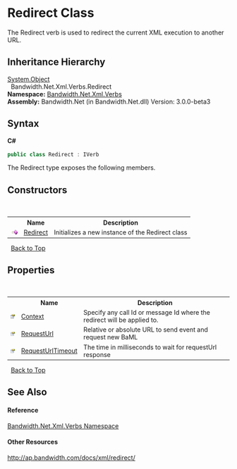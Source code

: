 ﻿# Redirect Class
 

The Redirect verb is used to redirect the current XML execution to another URL.


## Inheritance Hierarchy
<a href="http://msdn2.microsoft.com/en-us/library/e5kfa45b" target="_blank">System.Object</a><br />&nbsp;&nbsp;Bandwidth.Net.Xml.Verbs.Redirect<br />
**Namespace:**&nbsp;<a href ="N_Bandwidth_Net_Xml_Verbs.md">Bandwidth.Net.Xml.Verbs</a><br />**Assembly:**&nbsp;Bandwidth.Net (in Bandwidth.Net.dll) Version: 3.0.0-beta3

## Syntax

**C#**<br />
``` C#
public class Redirect : IVerb
```

The Redirect type exposes the following members.


## Constructors
&nbsp;<table><tr><th></th><th>Name</th><th>Description</th></tr><tr><td>![Public method](media/pubmethod.gif "Public method")</td><td><a href ="M_Bandwidth_Net_Xml_Verbs_Redirect__ctor.md">Redirect</a></td><td>
Initializes a new instance of the Redirect class</td></tr></table>&nbsp;
<a href="#redirect-class">Back to Top</a>

## Properties
&nbsp;<table><tr><th></th><th>Name</th><th>Description</th></tr><tr><td>![Public property](media/pubproperty.gif "Public property")</td><td><a href ="P_Bandwidth_Net_Xml_Verbs_Redirect_Context.md">Context</a></td><td>
Specify any call Id or message Id where the redirect will be applied to.</td></tr><tr><td>![Public property](media/pubproperty.gif "Public property")</td><td><a href ="P_Bandwidth_Net_Xml_Verbs_Redirect_RequestUrl.md">RequestUrl</a></td><td>
Relative or absolute URL to send event and request new BaML</td></tr><tr><td>![Public property](media/pubproperty.gif "Public property")</td><td><a href ="P_Bandwidth_Net_Xml_Verbs_Redirect_RequestUrlTimeout.md">RequestUrlTimeout</a></td><td>
The time in milliseconds to wait for requestUrl response</td></tr></table>&nbsp;
<a href="#redirect-class">Back to Top</a>

## See Also


#### Reference
<a href ="N_Bandwidth_Net_Xml_Verbs.md">Bandwidth.Net.Xml.Verbs Namespace</a><br />

#### Other Resources
<a href="http://ap.bandwidth.com/docs/xml/redirect/" target="_blank">http://ap.bandwidth.com/docs/xml/redirect/</a><br />